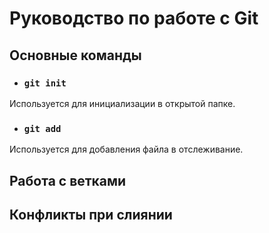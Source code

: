 # Руководство по работе с Git

## Основные команды

* ### **`git init`**

Используется для инициализации в открытой папке.

* ### **`git add`**

Используется для добавления файла в отслеживание.

## Работа с ветками

## Конфликты при слиянии